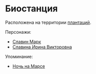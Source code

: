 Биостанция
==========

Расположена на территории [плантаций](mars_plantacii.md).

Персонажи:
- [Славин Марк](../persons/slavin_mark.md)
- [Славина Ирина Викторовна](../persons/slavina_irina_viktorovna.md)

Упоминание:
- [Ночь на Марсе](../literature/noch_na_marse.md)